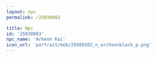 ```yaml
---
layout: npc
permalink: /25030003

title: Npc
id: '25030003'
npc_name: 'Arkeon Kai'
icon_url: 'portrait/mob/29500102_n_archeonblack_p.png'
---
```

